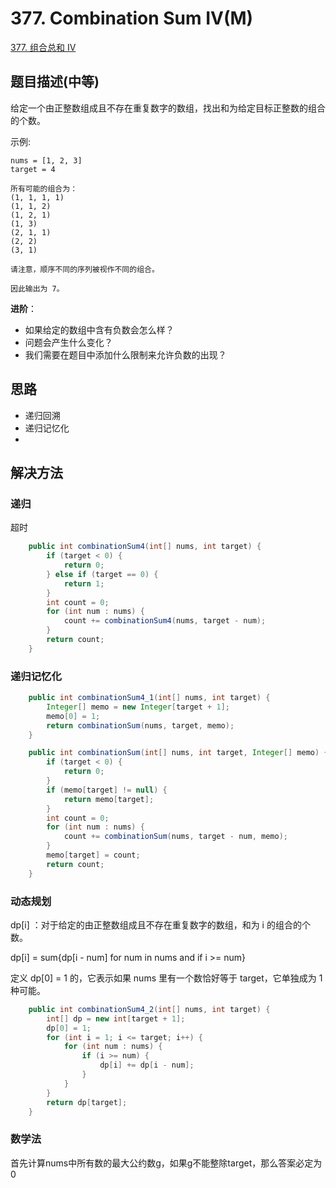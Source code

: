 
# 377. Combination Sum IV(M)

[377. 组合总和 Ⅳ](https://leetcode-cn.com/problems/combination-sum-iv/)

## 题目描述(中等)

给定一个由正整数组成且不存在重复数字的数组，找出和为给定目标正整数的组合的个数。

示例:
```
nums = [1, 2, 3]
target = 4

所有可能的组合为：
(1, 1, 1, 1)
(1, 1, 2)
(1, 2, 1)
(1, 3)
(2, 1, 1)
(2, 2)
(3, 1)

请注意，顺序不同的序列被视作不同的组合。

因此输出为 7。
```
**进阶**：
- 如果给定的数组中含有负数会怎么样？
- 问题会产生什么变化？
- 我们需要在题目中添加什么限制来允许负数的出现？


## 思路

- 递归回溯
- 递归记忆化
- 

## 解决方法

### 递归

超时

```java
    public int combinationSum4(int[] nums, int target) {
        if (target < 0) {
            return 0;
        } else if (target == 0) {
            return 1;
        }
        int count = 0;
        for (int num : nums) {
            count += combinationSum4(nums, target - num);
        }
        return count;
    }

```

### 递归记忆化

```java
    public int combinationSum4_1(int[] nums, int target) {
        Integer[] memo = new Integer[target + 1];
        memo[0] = 1;
        return combinationSum(nums, target, memo);
    }

    public int combinationSum(int[] nums, int target, Integer[] memo) {
        if (target < 0) {
            return 0;
        }
        if (memo[target] != null) {
            return memo[target];
        }
        int count = 0;
        for (int num : nums) {
            count += combinationSum(nums, target - num, memo);
        }
        memo[target] = count;
        return count;
    }
```

### 动态规划

dp[i] ：对于给定的由正整数组成且不存在重复数字的数组，和为 i 的组合的个数。

dp[i] = sum{dp[i - num] for num in nums and if i >= num}

定义 dp[0] = 1 的，它表示如果 nums 里有一个数恰好等于 target，它单独成为 1 种可能。

```java
    public int combinationSum4_2(int[] nums, int target) {
        int[] dp = new int[target + 1];
        dp[0] = 1;
        for (int i = 1; i <= target; i++) {
            for (int num : nums) {
                if (i >= num) {
                    dp[i] += dp[i - num];
                }
            }
        }
        return dp[target];
    }
```

### 数学法

首先计算nums中所有数的最大公约数g，如果g不能整除target，那么答案必定为0


